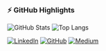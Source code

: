 ### ⚡ GitHub Highlights

![GitHub Stats](https://github-readme-stats.vercel.app/api?username=aphexlog&count_private=true&show_icons=true&title_color=fff&icon_color=79ff97&text_color=9f9f9f&bg_color=151515&border_radius=8&rank_icon=github)
![Top Langs](https://github-readme-stats.vercel.app/api/top-langs/?username=aphexlog&theme=dark&border_radius=8&langs_count=8&layout=compact)

[![LinkedIn](https://img.shields.io/badge/LinkedIn-0A66C2?logo=linkedin&logoColor=white)](https://www.linkedin.com/in/westwaaron/)
[![GitHub](https://img.shields.io/badge/GitHub-181717?logo=github&logoColor=white)](https://github.com/aphexlog)
[![Medium](https://img.shields.io/badge/Medium-000000?logo=medium&logoColor=white)](https://medium.com/@aphexlog)
